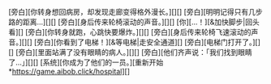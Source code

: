 [旁白][你转身想回病房，却发现走廊变得格外漫长。][][]
[旁白][明明记得只有几步路的距离...][][]
[旁白][身后传来轮椅滚动的声音。][][]
[你][...！][&加快脚步|回头看][]
[旁白][你转身就跑，心跳快要爆炸。][][]
[旁白][身后传来轮椅飞速滚动的声音。][][]
[旁白][你看到了电梯！][&等电梯|走安全通道][]
[旁白][电梯门打开了。][][]
[旁白][里面站满了没有眼睛的病人。][][]
[旁白][他们齐声说：「我们找到眼睛了...」][][]
[系统][你成为了他们的一员。][重新开始*https://game.aibob.click/hospital][]